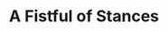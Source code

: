---
title:          A Fistful of Stances
slug:           afos

names:
  chinese:   		鐵馬尋橋
  previous:  		Iron Horse Seeking Bridge
genre:          pre-modern
episodes:       25
broadcast:
  start:        2010-03-16
  end:          2010-04-17
producer:       Lee Tim-Shing
starring:       Kevin Cheng, Kenneth Ma, Yuen Chau, Dominic Lam, <mark>Selena Lee</mark>, Natalie Tong, Shirley Yeung, Jacky Heung
synopsis:       AU YEUNG WAI-LAN (Yuen Chau), owner of a martial arts training school, is reunited with her long-lost son KOO YU-CHEUNG (Kevin Cheng) after years of agonizing separation. However, Cheung has no interest in kung fu until he runs into an impudent and arrogant WING MAN-KWAN (Jacky Heung), son of the Koos’ bitter foe, WING TAK (Dominic Lam). A fight breaks out and Cheung has shown glimpses of his potential. Pinning all her hopes on Cheung instead of the younger brother KOO YU-TONG (Kenneth Ma) who has been critically ill, Lan teaches Cheung a special set of kung-fu skills created by the family. While everyone is looking upon the Guangdong Boxing Championship Tournament, Cheung has been caught up in the love triangle between Lan's apprentice YING NGAN-MING (Natalie Tong) and his dream girl CHOW BING-BING (Nancy Wu). Cheung is utterly exhausted, which later causes his failure in the final...
role:           supporting

characters:
  -
    fullname:       Wing Tsz-Ching (Angel)
    age:            23
    identity:       Western-style physician at Facilitate Hospitals
    appearance:     1-25
    personality:    A kind-hearted, cordial and pleasant person. Although she is born in a wealthy family, but she’s not arrogant at all. She’s glad to help people, charitable in thought and deed, she’s exceptionally intelligent. Knows when to share, she is independent-minded, has her own ideas, has a very tough character, she’s a woman from the modern generation. Towards things that cannot go through the eyes she’ll fight the injustice, she will not yield and she often opposes her father Wing Tak. She’s faithful towards love, for love she is willing to be penalized.
    background:     Wing family’s eldest daughter; her father Tak has high hopes for Ching, he let her have good education, becoming a highborn lady. Although she lived in a wealthy family, never have to worry about food and clothing, but unlike other daughters from wealthy families she doesn’t have a spoiled and bossy character. Since her childhood she is kind-hearted, when she was young she saw in the pharmacy sick people suffering from pain, this made her cherish her wish to become a doctor in the future. She returned to Hong Kong after finishing her education and she really became a doctor in a public hospital, she hopes that all sick people will receive the best care.
    happenings:     By pure chance Ching came across a special western medicine for the threatment of Koo Yu Tong’s asthma, Tong was shocked. Since then, whenever Tong came in troubles and has to compete with others in fighting, he’ll look for Ching to take the miracle drug to help him out of his predicament. Because of this, Ching’s understanding for Tong deepened. Ching discovered that although Tong’s attitude is quite arrogant, but he treasures his family the most. Even more, he is not afraid of larger powers, he suppresses the strong and aids the weak. Ching’s attraction to him grows.<br>Yeung Wai Lan once has abdominal pain, Ching diagnosed it as chronic appendicitis, this required her to undergo a surgery, but Lan was afraid that after anesthesia she won’t wake up anymore and she refused the threatment. Lan’s condition became worse by the day. Ching didn’t feel annoyed when she personally tried to convince Lan many times, this made her leave a good impression on Lan. Because of Tong’s and others’ filial obedience for their mother and she was moved by the family’s warmth, Ching saved Lan’s life when Lan finally agreed to let Ching perform the surgery. When Ching injured her foot, Tong took good care of her by healing her with liniment, they developed deeper feelings for each other. Sadly, the grudge of the two families are deeply entangled. When Ching found out that Tak is the murderer of Tong’s grandfather and other people, she couldn’t believe it. When Tak learnt of Tong and Ching’s contact, he was furious, this deepened his hatred for Tong’s family even more. Tak constantly did things to harm Tong’s family, Ching felt very guilty, she was trapped between the hatred of the two families, this caused her to suffer greatly. Although Ching loved Tong truly, but their relationship was full of barriers. Finally, Ching forsakes the darkness for light, but whether the two can end up happily together remains unpredictable.
---